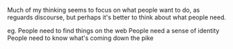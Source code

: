 Much of my thinking seems to focus on what people want to do, as reguards discourse, but perhaps it's better to think about what people need.

eg.
People need to find things on the web
People need a sense of identity
People need to know what's coming down the pike
